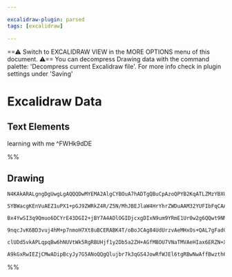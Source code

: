```yaml
---

excalidraw-plugin: parsed
tags: [excalidraw]

---
```

==⚠  Switch to EXCALIDRAW VIEW in the MORE OPTIONS menu of this document. ⚠== You can decompress Drawing data with the command palette: 'Decompress current Excalidraw file'. For more info check in plugin settings under 'Saving'


# Excalidraw Data
## Text Elements
learning with me ^FWHk9dDE

%%
## Drawing
```compressed-json
N4KAkARALgngDgUwgLgAQQQDwMYEMA2AlgCYBOuA7hADTgQBuCpAzoQPYB2KqATLZMzYBXUtiRoIACyhQ4zZAHoFAc0JRJQgEYA6bGwC2CgF7N6hbEcK4OCtptbErHALRY8RMpWdx8Q1TdIEfARcZgRmBShcZQUebTiANho6IIR9BA4oZm4AbXAwUDAiiBJuCAAxAHUACQBrAE5iABEAUWSiyFhEMqgsKHbizG5nAA4AZgB2fmKYYbH6sfiJsYAW

SYBWacgKEnVuAEZ1uPX1+pGJ9ZWRkZ4R/Z5N/MhJBEJlaW4HrYhrZWDuAAM32YUFIbFqCAAwmx8GxSGUAMT7BDI5EDSCaXDYWrKMFCDjEaGw+ESUHWZhwXCBTLoiAAM0I+HwAGVYP8JIIPLSQWCIZVdpJPsDQeCEKyYOz0JzSt88e8OOFsmh9t82JTsGpZsqAUCnhBccI4ABJYhK1A5AC63zp5HSJu4HCETO+hAJWDKuABtLxBIVzDNjuderCCGI

Bx4YwSI3q9Qmuo6DCYrE43DGI2+jBY7A4ADlOGIDjcxgDIxN9um9YRmE1Ur0w2g6QQwt9NMICS1gulMgGnfhvkI4MRcHWDhMeADTgCEvN6qdvkQOLUHb352xsaHuI38M29b1MP0JMEqRxXcpUDt1Kh0t7KAAVPplI+kE8cM8XyRXpDWzhQZmEIziLw8bFHSP7lLg+iMlqqAqrufQAIJEMoXCHggdL9BmTBQOYBCIW8KHoFAaq0nomS4K6TD2mggZ

9nqcJvK6BD3vuj4hM+p7nmoH7Xt8uBCERABK4T/oBoJCAg84UdUrzvAeMHxOs+QAL7gFadC4HAcCssOgGFJ0LzXoebwfNMDCEAgFAAEJYjiPqEjCcKInSzkuQMEDYCI1JQEavT6KyvJQg5JLoEiKJhW5HmkF5PlpNZ2IGvi9nEj05AcBSVIZBh+TuZ5mUxfo5SMiybKARA0phqZkXRb5/mivyxB7GgfDZVVeU1SKELipKZUwjKLW5Zk+UCcI8qKg

clUDd5vkAPLqpqBw6hNUVtWk5RgRBUHjf1y2Db5a2ZH+AGfMBOU7VNaTMVAeHIax6ERZN+XaaQV1RWwFAvLg9aoDRS3VWkLQEvBr3vSEX0/MDbnMNgYJMgAGtw9T7GMplQzD+AAJrcOsOraGOCTrAkXzZUYbAGNwemQPQBDiQcym/St+jDYlfpmhAdlubiJCHYBP3ZZzSWOWgFMQJZMJgwikL1JLkvlOUtJCcoTpUoiLStGrssQHT21ebVEKzdhn

A9kGxRwIEZjCMwADipBcyJy7G5ANoQQgQlujbr7k3qGS4JowRfWJEl6tgRBwNwAffBwzth6Q4mqvxC6iTHCBa8UdgAFYINgWTMpHcAALJsMQCAAz7fubk2ydgEp/D0oy4TkypSlAA===
```
%%